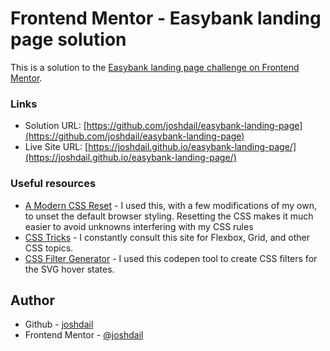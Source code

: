 # Frontend Mentor - Easybank landing page solution

This is a solution to the [Easybank landing page challenge on Frontend Mentor](https://www.frontendmentor.io/challenges/easybank-landing-page-WaUhkoDN).

### Links

- Solution URL: [https://github.com/joshdail/easybank-landing-page](https://github.com/joshdail/easybank-landing-page)
- Live Site URL: [https://joshdail.github.io/easybank-landing-page/](https://joshdail.github.io/easybank-landing-page/)

### Useful resources

- [A Modern CSS Reset](https://piccalil.li/blog/a-modern-css-reset/) - I used this, with a few modifications of my own, to unset the default browser styling. Resetting the CSS makes it much easier to avoid unknowns interfering with my CSS rules
- [CSS Tricks](https://css-tricks.com/) - I constantly consult this site for Flexbox, Grid, and other CSS topics.
- [CSS Filter Generator](https://codepen.io/sosuke/pen/Pjoqqp) - I used this codepen tool to create CSS filters for the SVG hover states.

## Author

- Github - [joshdail](https://github.com/joshdail)
- Frontend Mentor - [@joshdail](https://www.frontendmentor.io/profile/joshdail)
